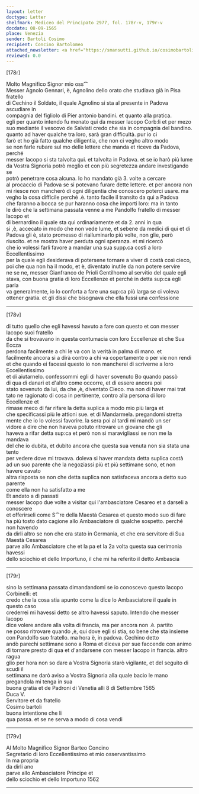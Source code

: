 ```yaml
---
layout: letter
doctype: Letter
shelfmark: Mediceo del Principato 2977, fol. 178r-v, 179r-v
docdate: 08-09-1565
place: Venezia
sender: Bartoli Cosimo
recipient: Concino Bartolomeo
attached_newsletter: <a href="https://smansutti.github.io/cosimobartoli/texts/3079_132/">3079_132</a>
reviewed: 0.0
---
```


[178r]  
  
  
Molto Magnifico Signor mio oss⁀  
Messer Agnolo Gennari, è, Agnolino dello orato che studiava già in Pisa fratello  
di Cechino il Soldato, il quale Agnolino si sta al presente in Padova ascudiare in  
compagnia del figliolo di Pier antonio bandini. et quanto alla pratica.  
egli per quanto intendo fu menato qui da messer Iacopo Corb:li et per mezo  
suo mediante il vescovo de Salviati credo che sia in compagnia del bandino.  
quanto ad haver qualche tra loro, sarà gran difficultà. pur io ci  
farò et ho già fatto qualche diligentia, che non ci vegho altro modo  
se non farle rubare sul mo delle lettere che manda et riceve da Padova, perché  
messer Iacopo si sta talvolta qui. et talvolta in Padova. et se io harò più lume  
da Vostra Signoria potrò meglio et con più segretezza andare investigando se  
potrò penetrare cosa alcuna. Io ho mandato già 3. volte a cercare  
al procaccio di Padova se si potevano furare dette lettere. et per ancora non  
mi riesce non mancherò di ogni diligentia che conoscero poterci usare. ma  
vegho la cosa difficile perché .è. tanto facile il transito da qui a Padova  
che faranno a bocca se pur haranno cosa che importi loro: ma in tanto  
le dirò che la settimana passata venne a me Pandolfo fratello di messer Iacopo et  
di bernardino il quale sta qui ordinariamente et da 2. anni in qua  
si ,è, accecato in modo che non vede lume, et sebene da medici di qui et di  
Padova gli è, stato promesso di rialluminarlo più volte, non glie, però  
riuscito. et ne mostra haver perduta ogni speranza. et mi ricercò  
che io volessi farli favore a mandar una sua supp.ca costì a loro Eccellentissimo  
per la quale egli desiderava di potersene tornare a viver di costà così cieco,  
poi che qua non ha il modo, et è, diventato inutile da non potere servire  
ne se ne, messer Gianfranco de Prioli Gentilhomo al servitio del quale egli  
stava, con buona gratia di loro Eccellenze et perché in detta sup:ca egli parla  
va generalmente, io lo conforta a fare una sup:ca più larga se ci voleva  
ottener gratia. et gli dissi che bisognava che ella fussi una confessione  
  
---  

[178v]  
  
  
di tutto quello che egli havessi havuto a fare con questo et con messer Iacopo suoi fratello  
da che si trovavano in questa contumacia con loro Eccellenze et che Sua Eccza  
perdona facilmente a chi le va con la verità in palma di mano. et  
facilmente ancora si a dirà contro a chi va copertamente o per vie non rendi  
et che quando ei facessi questo io non mancherei di scriverne a loro Eccellentissimo  
et di aiutarnelo. confessommi egli di haver sovenuto Bo quando passò  
di qua di danari et d'altro come occorre, et di essere ancora poi  
stato sovenuto da lui, da che ,è, diventato Cieco. ma non di haver mai trat  
tato ne ragionato di cosa in pertinente, contro alla persona di loro Eccellenze et  
rimase meco di far rifare la detta suplica a modo mio più larga et  
che specificassi più le attioni sue. et di Mandarmela. pregandomi stretta  
mente che io lo volessi favorire. la sera poi al tardi mi mandò un ser  
vidore a dire che non haveva potuto ritrovare un giovane che gli  
haveva a rifar detta sup:ca et però non si maravigliassi se non me la mandava  
del che io dubita, et dubito ancora che questa sua venuta non sia stata una tento  
per vedere dove mi trovava. doleva si haver mandata detta suplica costà  
ad un suo parente che la negoziassi più et più settimane sono, et non havere cavato  
altra risposta se non che detta suplica non satisfaceva ancora a detto suo parente  
come ella non ha satisfatto a me  
Et andato a dì passati  
messer Iacopo due volte a visitar qui l'ambasciatore Cesareo et a darseli a conoscere  
et offerirseli come S⁀re della Maestà Cesarea et questo modo suo di fare  
ha più tosto dato cagione allo Ambasciatore di qualche sospetto. perché non havendo  
da dirli altro se non che era stato in Germania, et che era servitore di Sua Maestà Cesarea  
parve allo Ambasciatore che et la pa et la 2a volta questa sua cerimonia havessi  
dello sciochio et dello Importuno, il che mi ha referito il detto Ambascia  
  
---  

[179r]  
  
  
sino la settimana passata dimandandomi se io conoscevo questo Iacopo Corbinelli: et  
credo che la cosa stia apunto come la dice lo Ambasciatore il quale in questo caso  
crederrei mi havessi detto se altro havessi saputo. Intendo che messer Iacopo  
dice volere andare alla volta di francia, ma per ancora non .è. partito  
ne posso ritrovare quando ,è, qui dove egli si stia, so bene che sta insieme  
con Pandolfo suo fratello. ma hora è, in padova. Cechino detto  
andò parechi settimane sono a Roma et diceva per sue faccende con animo  
di tornare presto di qua et d'andarsene con messer Iacopo in francia. altro ragua  
glio per hora non so dare a Vostra Signoria starò vigilante, et del seguito di scudi il  
settimana ne darò aviso a Vostra Signoria alla quale bacio le mano pregandola mi tenga in sua  
buona gratia et de Padroni di Venetia alli 8 di Settembre 1565  
Duca V.  
Servitore et da fratello  
Cosimo bartoli  
buona intentione che li  
qua passa. et se ne serva a modo di cosa vendi  
  
---  

[179v]  
  
  
Al Molto Magnifico Signor Barteo Concino  
Segretario di loro Eccellentissimo et mio osservantissimo  
In ma propria  
da dirli ano  
parve allo Ambasciatore Principe et  
dello sciochio et dello Importuno 1562  
  
---  

